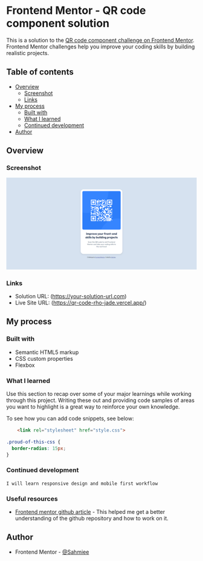 # Frontend Mentor - QR code component solution

This is a solution to the [QR code component challenge on Frontend Mentor](https://www.frontendmentor.io/challenges/qr-code-component-iux_sIO_H). Frontend Mentor challenges help you improve your coding skills by building realistic projects. 

## Table of contents

- [Overview](#overview)
  - [Screenshot](#screenshot)
  - [Links](#links)
- [My process](#my-process)
  - [Built with](#built-with)
  - [What I learned](#what-i-learned)
  - [Continued development](#continued-development)
- [Author](#author)

## Overview

### Screenshot

![](./images/Screenshot%20(3).png)

### Links

- Solution URL: (https://your-solution-url.com)
- Live Site URL: (https://qr-code-rho-jade.vercel.app/)

## My process

### Built with

- Semantic HTML5 markup
- CSS custom properties
- Flexbox

### What I learned

Use this section to recap over some of your major learnings while working through this project. Writing these out and providing code samples of areas you want to highlight is a great way to reinforce your own knowledge.

To see how you can add code snippets, see below:

```html
    <link rel="stylesheet" href="style.css">
```
```css
.proud-of-this-css {
  border-radius: 15px;
}
```
### Continued development

```
I will learn responsive design and mobile first workflow
```

### Useful resources

- [Frontend mentor github article](https://www.frontendmentor.io/learning-paths/getting-started-on-frontend-mentor-XJhRWRREZd/steps/67046f4f5832c087f2bc6120/article/read) - This helped me get a better understanding of the github repository and how to work on it.

## Author

- Frontend Mentor - [@Sahmiee](https://www.frontendmentor.io/profile/Sahmiee)
